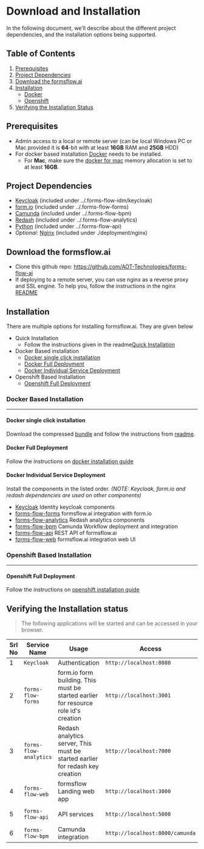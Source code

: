# Download and Installation

In the following document, we’ll describe about the different project dependencies, and the installation options being supported.

## Table of Contents

1. [Prerequisites](#prerequisites)
2. [Project Dependencies](#project-dependencies)
3. [Download the formsflow.ai](#download-the-formsflowai)
4. [Installation](#installation)
   * [Docker](#docker-based-installation)
   * [Openshift](#openshift-based-installation)
5. [Verifying the Installation Status](#verifying-the-installation-status)


## Prerequisites

* Admin access to a local or remote server (can be local Windows PC or Mac provided it is **64**-bit with at least **16GB** RAM and **25GB** HDD) 
* For docker based installation [Docker](https://docker.com) needs to be installed.
  * For **Mac**, make sure the [docker for mac](https://docs.docker.com/docker-for-mac/#resources) memory allocation is set to at least **16GB**. 

## Project Dependencies

- [Keycloak](https://www.keycloak.org/) (included under ../.forms-flow-idm/keycloak)
- [form.io](https://www.form.io/opensource) (included under ../.forms-flow-forms)
- [Camunda](https://camunda.com/) (included under ../.forms-flow-bpm)
- [Redash](https://redash.io) (included under ../.forms-flow-analytics)
- [Python](https://www.python.org/) (included under ../.forms-flow-api)
- *Optional*: [Nginx](https://www.nginx.com) (included under ./deployment/nginx) 

## Download the formsflow.ai

* Clone this github repo:  https://github.com/AOT-Technologies/forms-flow-ai
* If deploying to a remote server, you can use nginx as a reverse proxy and SSL engine. To help you, follow the instructions in the nginx [README](./server/nginx/README.md)

## Installation

There are multiple options for installing formsflow.ai. They are given below

- Quick Installation 
  - Follow the instructions given in the readme[Quick Installation](./docker/bundle)
- Docker Based installation
  - [Docker single click installation](#docker-single-click-installation)
  - [Docker Full Deployment](#Docker-Full-Deployment)
  - [Docker Individual Service Deployment](#Docker-Individual-Service-Deployment)
- Openshift Based Installation
  - [Openshift Full Deployment](#Openshift-Full-Deployment)

### Docker Based Installation

------------------
#### Docker single click installation

Download the compressed [bundle](./docker/bundle/bundle.zip/?raw=true) and follow the instructions from [readme](./docker/bundle/README.md).

#### Docker Full Deployment

Follow the instructions on [docker installation guide](./docker)
 
#### Docker Individual Service Deployment

Install the components in the listed order. *(NOTE: Keycloak, form.io and redash dependencies are used on other components)*
 * [Keycloak](../forms-flow-idm/keycloak) Identity keycloak components
 * [forms-flow-forms](../forms-flow-forms) formsflow.ai integration with form.io
 * [forms-flow-analytics](../forms-flow-analytics) Redash analytics components
 * [forms-flow-bpm](../forms-flow-bpm) Camunda Workflow deployment and integration
 * [forms-flow-api](../forms-flow-api) REST API of formsflow.ai
 * [forms-flow-web](../forms-flow-web) formsflow.ai integration web UI
 
### Openshift Based Installation

------------------
#### Openshift Full Deployment

 Follow the instructions on [openshift installation guide](./openshift)
 
## Verifying the Installation status

> The following applications will be started and can be accessed in your browser.

 Srl No | Service Name | Usage | Access | Default credentials (userName / Password)|
--- | --- | --- | --- | --- 
1|`Keycloak`|Authentication|`http://localhost:8080`| `admin/changeme`
2|`forms-flow-forms`|form.io form building. This must be started earlier for resource role id's creation|`http://localhost:3001`|`admin@example.com/changeme`
3|`forms-flow-analytics`|Redash analytics server, This must be started earlier for redash key creation|`http://localhost:7000`|Use the credentials used for registration / [Default user credentials](../forms-flow-idm/keycloak/README.md#formsflow-ai-user-credentials)
4|`forms-flow-web`|formsflow Landing web app|`http://localhost:3000`|[Default user credentials](../forms-flow-idm/keycloak/README.md#formsflow-ai-user-credentials)
5|`forms-flow-api`|API services|`http://localhost:5000`|`Authorization tocken from keycloak role based user credentials`
6|`forms-flow-bpm`|Camunda integration|`http://localhost:8000/camunda`| [Default user credentials](../forms-flow-idm/keycloak/README.md#formsflow-ai-user-credentials) 
